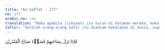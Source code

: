 ```yaml
---
title: "As-Saffat - 177"
no: 177
arabic_no: ١٧٧
translation: "Maka apabila (siksaan) itu turun di halaman mereka, maka sangat buruklah pagi hari bagi orang-orang yang diperingatkan itu."
tafsir: "Setelah orang-orang kafir itu diancam kekalahan di dunia, supaya mereka beriman, mereka diancam dengan azab akhirat. Karena keingkaran atau karena tidak percaya adanya azab akhirat itu, mereka menantang Nabi saw agar menyegerakan terjadinya azab akhirat itu waktu di dunia ini juga. Untuk menjawab tantangan itu, Allah bertanya apakah betul-betul mereka menginginkan azab akhirat itu disegerakan. Allah menyatakan bahwa bila azab akhirat itu disegerakan dan diturunkan ke halaman rumah mereka, maka malapetaka yang menimpa akan tak terkirakan. Yaitu datangnya malapetaka itu pada pagi hari, yakni di saat orang-orang yang diancam itu masih ingin menambah tidurnya menjelang matahari terbit, sehingga mereka belum siap menghadapinya. \n\nHebatnya malapetaka pagi hari dapat diambil contohnya dari serangan Nabi saw terhadap Khaibar di waktu subuh yang mengakibatkan jatuhnya benteng itu:\n\nDari Anas r.a. bahwa ia berkata, \"Rasulullah pada pagi hari berada di Khaibar. Ketika mereka(Yahudi penduduk Khaibar) keluar dengan kampak dan tombak mereka, dan melihat pasukan, mereka lari dan berteriak, 'Muhammad, demi Allah, Muhammad, dan pasukannya!\" Nabi berkata, 'Allah Mahaagung, Khaibar hancur. Kita bila sampai di halaman mereka, itu adalah subuh yang jelek sekali bagi orang-orang yang diancam itu.\" (Riwayat al-Bukhari dan Muslim)."
---
```

فَاِذَا نَزَلَ بِسَاحَتِهِمْ فَسَاۤءَ صَبَاحُ الْمُنْذَرِيْنَ